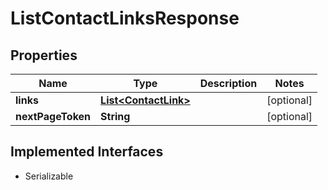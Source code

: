 

# ListContactLinksResponse


## Properties

| Name | Type | Description | Notes |
|------------ | ------------- | ------------- | -------------|
|**links** | [**List&lt;ContactLink&gt;**](ContactLink.md) |  |  [optional] |
|**nextPageToken** | **String** |  |  [optional] |


## Implemented Interfaces

* Serializable

